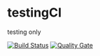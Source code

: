 # testingCI
testing only

[![Build Status](https://travis-ci.org/dp-dev/testingCI.svg?branch=master)](https://travis-ci.org/dp-dev/testingCI) [![Quality Gate](https://sonarcloud.io/api/project_badges/measure?project=de.studware%3ATestingTravis&metric=alert_status)](https://sonarcloud.io/dashboard?id=de.studware%3ATestingTravis)


